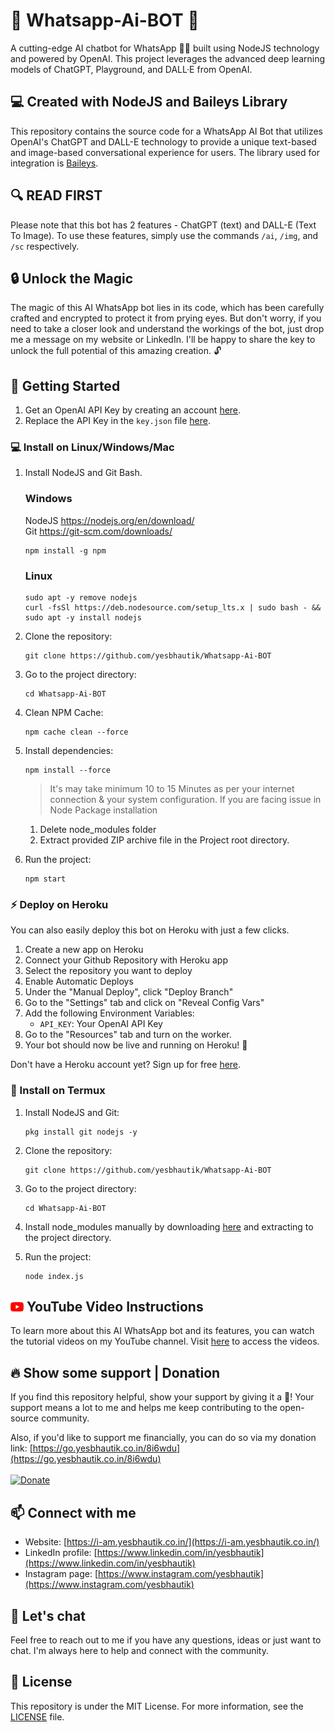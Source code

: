 # 💬 Whatsapp-Ai-BOT 🤖


A cutting-edge AI chatbot for WhatsApp 🤖💬 built using NodeJS technology and powered by OpenAI. This project leverages the advanced deep learning models of ChatGPT, Playground, and DALL·E from OpenAI.

## 💻 Created with NodeJS and Baileys Library
This repository contains the source code for a WhatsApp AI Bot that utilizes OpenAI's ChatGPT and DALL-E technology to provide a unique text-based and image-based conversational experience for users. The library used for integration is [Baileys](#). 

## 🔍 READ FIRST
Please note that this bot has 2 features - ChatGPT (text) and DALL-E (Text To Image). To use these features, simply use the commands `/ai`, `/img`, and `/sc` respectively.

## 🔒 Unlock the Magic

The magic of this AI WhatsApp bot lies in its code, which has been carefully crafted and encrypted to protect it from prying eyes. But don't worry, if you need to take a closer look and understand the workings of the bot, just drop me a message on my website or LinkedIn. I'll be happy to share the key to unlock the full potential of this amazing creation. 🔓

## 🚀 Getting Started

1. Get an OpenAI API Key by creating an account [here](https://go.yesbhautik.co.in/l76e5p).
2. Replace the API Key in the `key.json` file [here](https://go.yesbhautik.co.in/8b2ayw).

### 💻 Install on Linux/Windows/Mac

1. Install NodeJS and Git Bash.

   ### Windows</br>
      NodeJS https://nodejs.org/en/download/ <br>
      Git https://git-scm.com/downloads/

      ```
      npm install -g npm
      ```
   ### Linux</br>
      ```
      sudo apt -y remove nodejs
      curl -fsSl https://deb.nodesource.com/setup_lts.x | sudo bash - && sudo apt -y install nodejs
      ```
2. Clone the repository: 
   ```
   git clone https://github.com/yesbhautik/Whatsapp-Ai-BOT
   ```
3. Go to the project directory:
   ```
   cd Whatsapp-Ai-BOT
   ```
4. Clean NPM Cache:
   ```
   npm cache clean --force
   ```
5. Install dependencies: 
   ```
   npm install --force
   ```
   > It's may take minimum 10 to 15 Minutes as per your internet connection & your system configuration.
   > If you are facing issue in Node Package installation
      1. Delete node_modules folder
      2. Extract provided ZIP archive file in the Project root directory.
   
6. Run the project: 
   ```
   npm start
   ```

### ⚡ Deploy on Heroku

You can also easily deploy this bot on Heroku with just a few clicks.

1. Create a new app on Heroku
2. Connect your Github Repository with Heroku app
3. Select the repository you want to deploy
4. Enable Automatic Deploys
5. Under the "Manual Deploy", click "Deploy Branch"
6. Go to the "Settings" tab and click on "Reveal Config Vars"
7. Add the following Environment Variables:
   - `API_KEY`: Your OpenAI API Key
8. Go to the "Resources" tab and turn on the worker.
9. Your bot should now be live and running on Heroku! 🚀

Don't have a Heroku account yet? Sign up for free [here](https://heroku.com).

### 📱 Install on Termux

1. Install NodeJS and Git: 
   ```
   pkg install git nodejs -y
   ```
2. Clone the repository: 
   ```
   git clone https://github.com/yesbhautik/Whatsapp-Ai-BOT
   ```
3. Go to the project directory: 
   ```
   cd Whatsapp-Ai-BOT
   ```
4. Install node_modules manually by downloading [here](https://go.yesbhautik.co.in/yhhu9g) and extracting to the project directory.
5. Run the project:

   ```
   node index.js
   ```

## <img src="youtube.png" alt="Donate" width="21"> YouTube Video Instructions

To learn more about this AI WhatsApp bot and its features, you can watch the tutorial videos on my YouTube channel. Visit [here](https://youtu.be/4lk6IMZ544s) to access the videos.

## 🔥 Show some support | Donation
If you find this repository helpful, show your support by giving it a 🌟! Your support means a lot to me and helps me keep contributing to the open-source community.

Also, if you'd like to support me financially, you can do so via my donation link: [https://go.yesbhautik.co.in/8i6wdu](https://go.yesbhautik.co.in/8i6wdu)
<br><br>
<a href="https://go.yesbhautik.co.in/8i6wdu">
  <img src="https://www.pngall.com/wp-content/uploads/2016/05/PayPal-Donate-Button-Free-Download-PNG.png" alt="Donate" width="100">
</a>

## 📫 Connect with me
- Website: [https://i-am.yesbhautik.co.in/](https://i-am.yesbhautik.co.in/)
- LinkedIn profile: [https://www.linkedin.com/in/yesbhautik](https://www.linkedin.com/in/yesbhautik)
- Instagram page: [https://www.instagram.com/yesbhautik](https://www.instagram.com/yesbhautik)

## 💬 Let's chat
Feel free to reach out to me if you have any questions, ideas or just want to chat. I'm always here to help and connect with the community.

## 📜 License
This repository is under the MIT License. For more information, see the [LICENSE](LICENSE) file.
